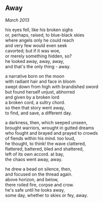 Away
----

<p class="date"><em>March 2013</em></p>

his eyes fell, like his broken sighs  
or, perhaps, raised, to blue-black skies  
where angels only he could reach  
and very few would even seek  
cavorted; but if it was woe,  
or merely something hidden, so?  
he looked away, away, away,  
and that's the only thing - away.  

a narrative born on the moon  
with radiant hair and face in bloom  
swept down from high with brandished sword  
but found herself unjust, abhorred  
and given by a broken lord  
a broken cord, a sultry chord.  
so then that story went away,  
to find, and save, a different day.  

a darkness, then, which seeped unseen,  
brought warriors, wrought in gutted dreams  
who fought and brayed and prayed to crowds  
of fiends within his mind. too loud,  
he thought, to think! the wave clattered,  
flattered, battered, bled and shattered,  
left of its own accord. at bay,  
the chaos went away, away.  

he drew a bead on silence, then,  
and focused on the thread again.  
above horizon, and below,  
there roiled fire, corpse and crow.  
he's safe until he looks away,  
some day, whether to skies or fey, away.  

